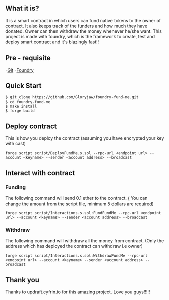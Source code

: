 ## What it is?

It is a smart contract in which users can fund native tokens to the owner of contract. It also keeps track of the funders and
how much they have donated. Owner can then withdraw the money whenever he/she want. This project is made with foundry, which
is the framework to create, test and deploy smart contract and it's blazingly fast!!

## Pre - requisite
-[Git](https://git-scm.com/)
-[Foundry](https://book.getfoundry.sh/)

## Quick Start

```shell
$ git clone https://github.com/Gloryjaw/foundry-fund-me.git
$ cd foundry-fund-me
$ make install
$ forge build

```

## Deploy contract

This is how you deploy the contract (assuming you have encrypted your key with cast)
 ```shell
forge script script/DeployFundMe.s.sol --rpc-url <endpoint url> --account <keyname> --sender <account address> --broadcast
```

## Interact with contract
### Funding
The following command will send 0.1 ether to the contract. ( You can change the amount from the script file, minimum 5 dollars are required)
```shell
forge script script/Interactions.s.sol:FundFundMe --rpc-url <endpoint url> --account <keyname> --sender <account address> --broadcast
```

### Withdraw
The following command will withdraw all the money from contract. (Only the address which has deployed the contract can withdraw i.e owner)
```shell
forge script script/Interactions.s.sol:WithdrawFundMe --rpc-url <endpoint url> --account <keyname> --sender <account address> --broadcast
```

## Thank you
Thanks to updraft.cyfrin.io for this amazing project. Love you guys!!!!!


